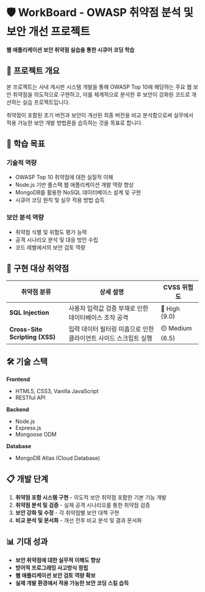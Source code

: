 # 🛡️ WorkBoard - OWASP 취약점 분석 및 보안 개선 프로젝트

**웹 애플리케이션 보안 취약점 실습을 통한 시큐어 코딩 학습**

## 📖 프로젝트 개요

본 프로젝트는 사내 게시판 시스템 개발을 통해 OWASP Top 10에 해당하는 주요 웹 보안 취약점을 의도적으로 구현하고, 이를 체계적으로 분석한 후 보안이 강화된 코드로 개선하는 실습 프로젝트입니다.

취약점이 포함된 초기 버전과 보안이 개선된 최종 버전을 비교 분석함으로써 실무에서 적용 가능한 보안 개발 방법론을 습득하는 것을 목표로 합니다.

## 🎯 학습 목표

### **기술적 역량**

- OWASP Top 10 취약점에 대한 실질적 이해
- Node.js 기반 풀스택 웹 애플리케이션 개발 역량 향상
- MongoDB를 활용한 NoSQL 데이터베이스 설계 및 구현
- 시큐어 코딩 원칙 및 실무 적용 방법 습득

### **보안 분석 역량**

- 취약점 식별 및 위험도 평가 능력
- 공격 시나리오 분석 및 대응 방안 수립
- 코드 레벨에서의 보안 검토 역량

## 🚨 구현 대상 취약점

| 취약점 분류                    | 상세 설명                                                        | CVSS 위험도     |
| ------------------------------ | ---------------------------------------------------------------- | --------------- |
| **SQL Injection**              | 사용자 입력값 검증 부재로 인한 데이터베이스 조작 공격            | 🔴 High (9.0)   |
| **Cross-Site Scripting (XSS)** | 입력 데이터 필터링 미흡으로 인한 클라이언트 사이드 스크립트 실행 | 🟡 Medium (6.5) |

## 🛠️ 기술 스택

**Frontend**

- HTML5, CSS3, Vanilla JavaScript
- RESTful API

**Backend**

- Node.js
- Express.js
- Mongoose ODM

**Database**

- MongoDB Atlas (Cloud Database)

## 📋 개발 단계

1. **취약점 포함 시스템 구현** - 의도적 보안 취약점 포함한 기본 기능 개발
2. **취약점 분석 및 검증** - 실제 공격 시나리오를 통한 취약점 검증
3. **보안 강화 및 수정** - 각 취약점별 보안 대책 구현
4. **비교 분석 및 문서화** - 개선 전후 비교 분석 및 결과 문서화

## 📊 기대 성과

- **보안 취약점에 대한 실무적 이해도 향상**
- **방어적 프로그래밍 사고방식 정립**
- **웹 애플리케이션 보안 검토 역량 확보**
- **실제 개발 환경에서 적용 가능한 보안 코딩 스킬 습득**
